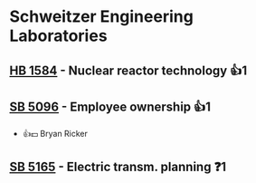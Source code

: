 # Schweitzer Engineering Laboratories

## [HB 1584](/bill/2023-24/hb/1584/) - Nuclear reactor technology 👍1  

## [SB 5096](/bill/2023-24/sb/5096/) - Employee ownership 👍1  
* 👍💵 Bryan Ricker

## [SB 5165](/bill/2023-24/sb/5165/) - Electric transm. planning   ❓1